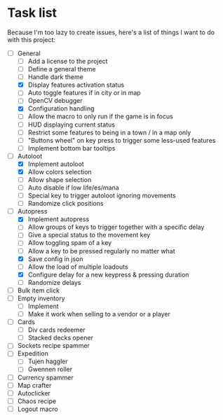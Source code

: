 # Task list
Because I'm too lazy to create issues, here's a list of things I want to do with this project:

- [ ] General
  - [ ] Add a license to the project
  - [ ] Define a general theme
  - [ ] Handle dark theme
  - [x] Display features activation status
  - [ ] Auto toggle features if in city or in map
  - [ ] OpenCV debugger
  - [x] Configuration handling
  - [ ] Allow the macro to only run if the game is in focus
  - [ ] HUD displaying current status
  - [ ] Restrict some features to being in a town / in a map only
  - [ ] "Buttons wheel" on key press to trigger some less-used features
  - [ ] Implement bottom bar tooltips
- [ ] Autoloot
  - [x] Implement autoloot
  - [x] Allow colors selection
  - [ ] Allow shape selection
  - [ ] Auto disable if low life/es/mana
  - [ ] Special key to trigger autoloot ignoring movements
  - [ ] Randomize click positions
- [ ] Autopress
  - [x] Implement autopress
  - [ ] Allow groups of keys to trigger together with a specific delay
  - [ ] Give a special status to the movement key
  - [ ] Allow toggling spam of a key
  - [ ] Allow a key to be pressed regularly no matter what
  - [x] Save config in json
  - [ ] Allow the load of multiple loadouts
  - [x] Configure delay for a new keypress & pressing duration
  - [ ] Randomize delays
- [ ] Bulk item click
- [ ] Empty inventory
  - [ ] Implement
  - [ ] Make it work when selling to a vendor or a player
- [ ] Cards
    - [ ] Div cards redeemer
    - [ ] Stacked decks opener
- [ ] Sockets recipe spammer
- [ ] Expedition
    - [ ] Tujen haggler
    - [ ] Gwennen roller
- [ ] Currency spammer
- [ ] Map crafter
- [ ] Autoclicker
- [ ] Chaos recipe
- [ ] Logout macro
